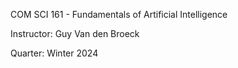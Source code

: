 COM SCI 161 - Fundamentals of Artificial Intelligence

Instructor: Guy Van den Broeck

Quarter: Winter 2024
